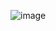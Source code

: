 ![image](https://user-images.githubusercontent.com/39239954/232402473-3e78bb9c-f6d6-4e53-8a15-5727a2864d2a.png)
